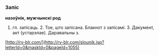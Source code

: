 ### Запіс
**назоўнік, мужчынскі род**

1. гл. запісаць. 2. Тое, што запісана. Блакнот з запісамі. 3. Дакумент, акт (устарэлае). Даравальны з.

<a rel="author">[http://rv-blr.com/](http://rv-blr.com/slounik.jsp?letterId=0&maskId=0&pageId=1055)</a>
